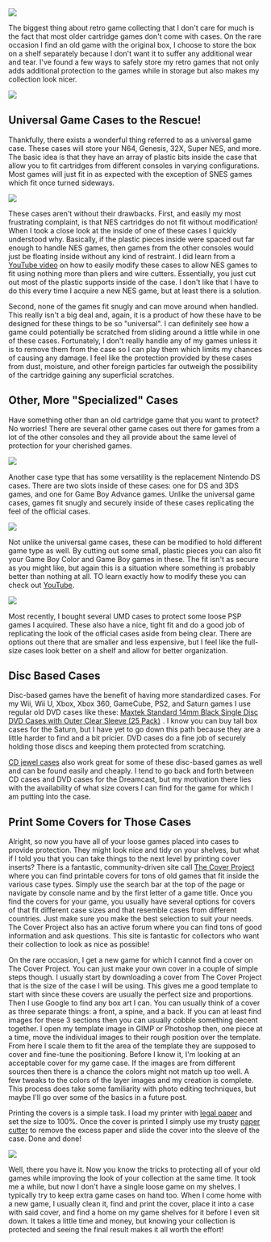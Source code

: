 <div class="image-container">
  <img src="/images/blog/gaming/custom_cases.jpg">
</div>

The biggest thing about retro game collecting that I don't care for much is the fact that most older cartridge games don't come with cases. On the rare occasion I find an old game with the original box, I choose to store the box on a shelf separately because I don't want it to suffer any additional wear and tear. I've found a few ways to safely store my retro games that not only adds additional protection to the games while in storage but also makes my collection look nicer.

<a target="_blank"  href="https://www.amazon.com/gp/product/B01B1DIEUM/ref=as_li_tl?ie=UTF8&camp=1789&creative=9325&creativeASIN=B01B1DIEUM&linkCode=as2&tag=joeyg0e-20&linkId=0d609b7d5e4793875138c441ad8ecd02">
	<div class="image-container">
		<img border="0" src="//ws-na.amazon-adsystem.com/widgets/q?_encoding=UTF8&MarketPlace=US&ASIN=B01B1DIEUM&ServiceVersion=20070822&ID=AsinImage&WS=1&Format=_SL250_&tag=joeyg0e-20" >
	</div>
</a>
<img src="//ir-na.amazon-adsystem.com/e/ir?t=joeyg0e-20&l=am2&o=1&a=B01B1DIEUM" width="1" height="1" border="0" alt="" style="border:none !important; margin:0px !important;" class="image-container" />

## Universal Game Cases to the Rescue!

Thankfully, there exists a wonderful thing referred to as a universal game case. These cases will store your N64, Genesis, 32X, Super NES, and more. The basic idea is that they have an array of plastic bits inside the case that allow you to fit cartridges from different consoles in varying configurations. Most games will just fit in as expected with the exception of SNES games which fit once turned sideways.

<div class="image-container">
  <img src="/images/blog/gaming/modified_for_nes.jpg">
</div>

These cases aren't without their drawbacks. First, and easily my most frustrating complaint, is that NES cartridges do not fit without modification! When I took a close look at the inside of one of these cases I quickly understood why. Basically, if the plastic pieces inside were spaced out far enough to handle NES games, then games from the other consoles would just be floating inside without any kind of restraint. I did learn from a [YouTube video](https://www.youtube.com/watch?v=xXAhZ3b5iHY) on how to easily modify these cases to allow NES games to fit using nothing more than pliers and wire cutters. Essentially, you just cut out most of the plastic supports inside of the case. I don't like that I have to do this every time I acquire a new NES game, but at least there is a solution.

Second, none of the games fit snugly and can move around when handled. This really isn't a big deal and, again, it is a product of how these have to be designed for these things to be so "universal". I can definitely see how a game could potentially be scratched from sliding around a little while in one of these cases. Fortunately, I don't really handle any of my games unless it is to remove them from the case so I can play them which limits my chances of causing any damage. I feel like the protection provided by these cases from dust, moisture, and other foreign particles far outweigh the possibility of the cartridge gaining any superficial scratches.

## Other, More "Specialized" Cases

Have something other than an old cartridge game that you want to protect? No worries! There are several other game cases out there for games from a lot of the other consoles and they all provide about the same level of protection for your cherished games.

<a target="_blank"  href="https://www.amazon.com/gp/product/B0039ZY4NM/ref=as_li_tl?ie=UTF8&camp=1789&creative=9325&creativeASIN=B0039ZY4NM&linkCode=as2&tag=joeyg0e-20&linkId=16b2ceace6bb0c5d988a26985757eafe">
	<div class="image-container">
		<img border="0" src="//ws-na.amazon-adsystem.com/widgets/q?_encoding=UTF8&MarketPlace=US&ASIN=B0039ZY4NM&ServiceVersion=20070822&ID=AsinImage&WS=1&Format=_SL250_&tag=joeyg0e-20" >
	</div>
</a>
<img src="//ir-na.amazon-adsystem.com/e/ir?t=joeyg0e-20&l=am2&o=1&a=B0039ZY4NM" width="1" height="1" border="0" alt="" style="border:none !important; margin:0px !important;" />

Another case type that has some versatility is the replacement Nintendo DS cases. There are two slots inside of these cases: one for DS and 3DS games, and one for Game Boy Advance games. Unlike the universal game cases, games fit snugly and securely inside of these cases replicating the feel of the official cases.

<div class="image-container">
  <img src="/images/blog/gaming/modified_for_gbc.jpg">
</div>

Not unlike the universal game cases, these can be modified to hold different game type as well. By cutting out some small, plastic pieces you can also fit your Game Boy Color and Game Boy games in these. The fit isn't as secure as you might like, but again this is a situation where something is probably better than nothing at all. TO learn exactly how to modify these you can check out [YouTube](https://www.youtube.com/watch?v=0By130YB_Bc).

<a target="_blank"  href="https://www.amazon.com/gp/product/B002SCAI32/ref=as_li_tl?ie=UTF8&camp=1789&creative=9325&creativeASIN=B002SCAI32&linkCode=as2&tag=joeyg0e-20&linkId=ae6939de9a8fc006f18fc6100e4d8972">
	<div class="image-container">
		<img border="0" src="//ws-na.amazon-adsystem.com/widgets/q?_encoding=UTF8&MarketPlace=US&ASIN=B002SCAI32&ServiceVersion=20070822&ID=AsinImage&WS=1&Format=_SL250_&tag=joeyg0e-20" >
	</div>
</a>
<img src="//ir-na.amazon-adsystem.com/e/ir?t=joeyg0e-20&l=am2&o=1&a=B002SCAI32" width="1" height="1" border="0" alt="" style="border:none !important; margin:0px !important;" />

Most recently, I bought several UMD cases to protect some loose PSP games I acquired. These also have a nice, tight fit and do a good job of replicating the look of the official cases aside from being clear. There are options out there that are smaller and less expensive, but I feel like the full-size cases look better on a shelf and allow for better organization.

## Disc Based Cases

Disc-based games have the benefit of having more standardized cases. For my Wii, Wii U, Xbox, Xbox 360, GameCube, PS2, and Saturn games I use regular old DVD cases like these: <a target="_blank" href="https://www.amazon.com/gp/product/B00GMSSUBK/ref=as_li_tl?ie=UTF8&camp=1789&creative=9325&creativeASIN=B00GMSSUBK&linkCode=as2&tag=joeyg0e-20&linkId=8880864134301fd136744f67ee7aa2fc">Maxtek Standard 14mm Black Single Disc DVD Cases with Outer Clear Sleeve (25 Pack)</a><img src="//ir-na.amazon-adsystem.com/e/ir?t=joeyg0e-20&l=am2&o=1&a=B00GMSSUBK" width="1" height="1" border="0" alt="" style="border:none !important; margin:0px !important;" /> . I know you can buy tall box cases for the Saturn, but I have yet to go down this path because they are a little harder to find and a bit pricier. DVD cases do a fine job of securely holding those discs and keeping them protected from scratching.

[CD jewel cases](https://www.amazon.com/gp/product/B00P36ABLE/ref=as_li_tl?ie=UTF8&camp=1789&creative=9325&creativeASIN=B00P36ABLE&linkCode=as2&tag=joeyg0e-20&linkId=c04504aa6312e4c97063318dc11ca3cd) also work great for some of these disc-based games as well and can be found easily and cheaply. I tend to go back and forth between CD cases and DVD cases for the Dreamcast, but my motivation there lies with the availability of what size covers I can find for the game for which I am putting into the case.

## Print Some Covers for Those Cases

Alright, so now you have all of your loose games placed into cases to provide protection. They might look nice and tidy on your shelves, but what if I told you that you can take things to the next level by printing cover inserts? There is a fantastic, community-driven site call [The Cover Project](http://www.thecoverproject.net/) where you can find printable covers for tons of old games that fit inside the various case types. Simply use the search bar at the top of the page or navigate by console name and by the first letter of a game title. Once you find the covers for your game, you usually have several options for covers of that fit different case sizes and that resemble cases from different countries. Just make sure you make the best selection to suit your needs. The Cover Project also has an active forum where you can find tons of good information and ask questions. This site is fantastic for collectors who want their collection to look as nice as possible!

On the rare occasion, I get a new game for which I cannot find a cover on The Cover Project. You can just make your own cover in a couple of simple steps though. I usually start by downloading a cover from The Cover Project that is the size of the case I will be using. This gives me a good template to start with since these covers are usually the perfect size and proportions. Then I use Google to find any box art I can. You can usually think of a cover as three separate things: a front, a spine, and a back. If you can at least find images for these 3 sections then you can usually cobble something decent together. I open my template image in GIMP or Photoshop then, one piece at a time, move the individual images to their rough position over the template. From here I scale them to fit the area of the template they are supposed to cover and fine-tune the positioning. Before I know it, I'm looking at an acceptable cover for my game case. If the images are from different sources then there is a chance the colors might not match up too well. A few tweaks to the colors of the layer images and my creation is complete. This process does take some familiarity with photo editing techniques, but maybe I'll go over some of the basics in a future post.

Printing the covers is a simple task. I load my printer with [legal paper](https://www.amazon.com/gp/product/B00006IDS8/ref=as_li_tl?ie=UTF8&camp=1789&creative=9325&creativeASIN=B00006IDS8&linkCode=as2&tag=joeyg0e-20&linkId=f61d68335e78e8490c02acb093d310f2) and set the size to 100%. Once the cover is printed I simply use my trusty [paper cutter](https://www.amazon.com/gp/product/B003SLAAOO/ref=as_li_tl?ie=UTF8&camp=1789&creative=9325&creativeASIN=B003SLAAOO&linkCode=as2&tag=joeyg0e-20&linkId=09e0969c1aea4cea50e7bd4be17e1ad8) to remove the excess paper and slide the cover into the sleeve of the case. Done and done!

<div class="image-container">
  <img src="/images/blog/gaming/march_2019_collection.jpg">
</div>

Well, there you have it. Now you know the tricks to protecting all of your old games while improving the look of your collection at the same time. It took me a while, but now I don't have a single loose game on my shelves. I typically try to keep extra game cases on hand too. When I come home with a new game, I usually clean it, find and print the cover, place it into a case with said cover, and find a home on my game shelves for it before I even sit down. It takes a little time and money, but knowing your collection is protected and seeing the final result makes it all worth the effort!
